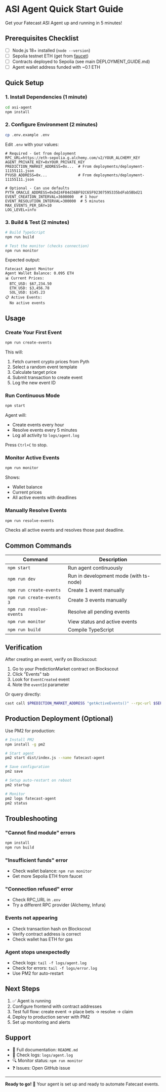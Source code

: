 # ASI Agent Quick Start Guide

Get your Fatecast ASI Agent up and running in 5 minutes!

## Prerequisites Checklist

- [ ] Node.js 18+ installed (`node --version`)
- [ ] Sepolia testnet ETH (get from [faucet](https://sepoliafaucet.com/))
- [ ] Contracts deployed to Sepolia (see main DEPLOYMENT_GUIDE.md)
- [ ] Agent wallet address funded with ~0.1 ETH

## Quick Setup

### 1. Install Dependencies (1 minute)

```bash
cd asi-agent
npm install
```

### 2. Configure Environment (2 minutes)

```bash
cp .env.example .env
```

Edit `.env` with your values:

```env
# Required - Get from deployment
RPC_URL=https://eth-sepolia.g.alchemy.com/v2/YOUR_ALCHEMY_KEY
AGENT_PRIVATE_KEY=0xYOUR_PRIVATE_KEY
PREDICTION_MARKET_ADDRESS=0x...  # From deployments/deployment-11155111.json
PYUSD_ADDRESS=0x...              # From deployments/deployment-11155111.json

# Optional - Can use defaults
PYTH_ORACLE_ADDRESS=0xDd24F84d36BF92C65F92307595335bdFab5Bbd21
EVENT_CREATION_INTERVAL=3600000   # 1 hour
EVENT_RESOLUTION_INTERVAL=300000  # 5 minutes
MAX_EVENTS_PER_DAY=10
LOG_LEVEL=info
```

### 3. Build & Test (2 minutes)

```bash
# Build TypeScript
npm run build

# Test the monitor (checks connection)
npm run monitor
```

Expected output:
```
Fatecast Agent Monitor
Agent Wallet Balance: 0.095 ETH
📊 Current Prices:
  BTC_USD: $67,234.50
  ETH_USD: $3,456.78
  SOL_USD: $145.23
📋 Active Events:
  No active events
```

## Usage

### Create Your First Event

```bash
npm run create-events
```

This will:
1. Fetch current crypto prices from Pyth
2. Select a random event template
3. Calculate target price
4. Submit transaction to create event
5. Log the new event ID

### Run Continuous Mode

```bash
npm start
```

Agent will:
- Create events every hour
- Resolve events every 5 minutes
- Log all activity to `logs/agent.log`

Press `Ctrl+C` to stop.

### Monitor Active Events

```bash
npm run monitor
```

Shows:
- Wallet balance
- Current prices
- All active events with deadlines

### Manually Resolve Events

```bash
npm run resolve-events
```

Checks all active events and resolves those past deadline.

## Common Commands

| Command | Description |
|---------|-------------|
| `npm start` | Run agent continuously |
| `npm run dev` | Run in development mode (with ts-node) |
| `npm run create-events` | Create 1 event manually |
| `npm run create-events 3` | Create 3 events manually |
| `npm run resolve-events` | Resolve all pending events |
| `npm run monitor` | View status and active events |
| `npm run build` | Compile TypeScript |

## Verification

After creating an event, verify on Blockscout:

1. Go to your PredictionMarket contract on Blockscout
2. Click "Events" tab
3. Look for `EventCreated` event
4. Note the `eventId` parameter

Or query directly:

```bash
cast call $PREDICTION_MARKET_ADDRESS "getActiveEvents()" --rpc-url $SEPOLIA_RPC_URL
```

## Production Deployment (Optional)

Use PM2 for production:

```bash
# Install PM2
npm install -g pm2

# Start agent
pm2 start dist/index.js --name fatecast-agent

# Save configuration
pm2 save

# Setup auto-restart on reboot
pm2 startup

# Monitor
pm2 logs fatecast-agent
pm2 status
```

## Troubleshooting

### "Cannot find module" errors
```bash
npm install
npm run build
```

### "Insufficient funds" error
- Check wallet balance: `npm run monitor`
- Get more Sepolia ETH from faucet

### "Connection refused" error
- Check RPC_URL in `.env`
- Try a different RPC provider (Alchemy, Infura)

### Events not appearing
- Check transaction hash on Blockscout
- Verify contract address is correct
- Check wallet has ETH for gas

### Agent stops unexpectedly
- Check logs: `tail -f logs/agent.log`
- Check for errors: `tail -f logs/error.log`
- Use PM2 for auto-restart

## Next Steps

1. ✅ Agent is running
2. Configure frontend with contract addresses
3. Test full flow: create event → place bets → resolve → claim
4. Deploy to production server with PM2
5. Set up monitoring and alerts

## Support

- 📖 Full documentation: `README.md`
- 🐛 Check logs: `logs/agent.log`
- 🔍 Monitor status: `npm run monitor`
- ❓ Issues: Open GitHub issue

---

**Ready to go!** 🚀 Your agent is set up and ready to automate Fatecast events.
